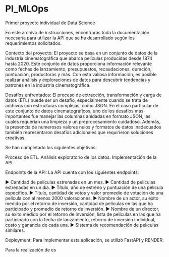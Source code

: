 # PI_MLOps
Primer proyecto individual de Data Science



En este archivo de instrucciones, encontrarás toda la documentación necesaria para utilizar la API que se ha desarrollado según los requerimientos solicitados.

Contexto del proyecto:
El proyecto se basa en un conjunto de datos de la industria cinematográfica que abarca películas producidas desde 1874 hasta 2020. Este conjunto de datos proporciona información relevante como fechas de lanzamiento, presupuestos, recaudaciones, duración, puntuación, productoras y más. Con esta valiosa información, es posible realizar análisis y exploraciones de datos para descubrir tendencias y patrones en la industria cinematográfica.

Desafíos enfrentados:
El proceso de extracción, transformación y carga de datos (ETL) puede ser un desafío, especialmente cuando se trata de archivos con estructuras complejas, como JSON. En el caso particular de este conjunto de datos cinematográficos, uno de los desafíos más importantes fue manejar las columnas anidadas en formato JSON, las cuales requerían una limpieza y un preprocesamiento cuidadoso. Además, la presencia de numerosos valores nulos y formatos de datos inadecuados también representaron desafíos adicionales que requirieron soluciones creativas.

Se han completado los siguientes objetivos:

Proceso de ETL.
Análisis exploratorio de los datos.
Implementación de la API.

Endpoints de la API:
La API cuenta con los siguientes endpoints:

► Cantidad de películas estrenadas en un mes.
► Cantidad de películas estrenadas en un día.
► Título, año de estreno y puntuación de una película específica.
► Título, cantidad de votos y valor promedio de votación de una película con al menos 2000 valoraciones.
► Nombre de un actor, su éxito medido por el retorno de inversión, cantidad de películas en las que ha participado y promedio de retorno de inversión.
► Nombre de un director, su éxito medido por el retorno de inversión, lista de películas en las que ha participado con la fecha de lanzamiento, retorno de inversión individual, costo y ganancia de cada una.
► Sistema de recomendación de películas similares.

Deployment:
Para implementar esta aplicación, se utilizó FastAPI y RENDER.

Para la realización de es
